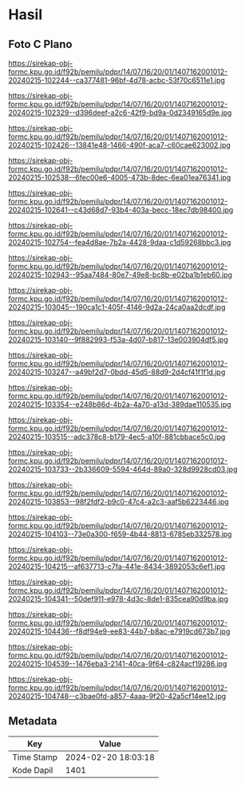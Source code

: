 # Hasil

## Foto C Plano

https://sirekap-obj-formc.kpu.go.id/f92b/pemilu/pdpr/14/07/16/20/01/1407162001012-20240215-102244--ca377481-96bf-4d78-acbc-53f70c6511e1.jpg

https://sirekap-obj-formc.kpu.go.id/f92b/pemilu/pdpr/14/07/16/20/01/1407162001012-20240215-102329--d396deef-a2c6-42f9-bd9a-0d2349165d9e.jpg

https://sirekap-obj-formc.kpu.go.id/f92b/pemilu/pdpr/14/07/16/20/01/1407162001012-20240215-102426--13841e48-1466-490f-aca7-c60cae623002.jpg

https://sirekap-obj-formc.kpu.go.id/f92b/pemilu/pdpr/14/07/16/20/01/1407162001012-20240215-102538--6fec00e6-4005-473b-8dec-6ea01ea76341.jpg

https://sirekap-obj-formc.kpu.go.id/f92b/pemilu/pdpr/14/07/16/20/01/1407162001012-20240215-102641--c43d68d7-93b4-403a-becc-18ec7db98400.jpg

https://sirekap-obj-formc.kpu.go.id/f92b/pemilu/pdpr/14/07/16/20/01/1407162001012-20240215-102754--fea4d8ae-7b2a-4428-9daa-c1d59268bbc3.jpg

https://sirekap-obj-formc.kpu.go.id/f92b/pemilu/pdpr/14/07/16/20/01/1407162001012-20240215-102943--95aa7484-80e7-49e8-bc8b-e02ba1b1eb60.jpg

https://sirekap-obj-formc.kpu.go.id/f92b/pemilu/pdpr/14/07/16/20/01/1407162001012-20240215-103045--190ca1c1-405f-4146-9d2a-24ca0aa2dcdf.jpg

https://sirekap-obj-formc.kpu.go.id/f92b/pemilu/pdpr/14/07/16/20/01/1407162001012-20240215-103140--9f882993-f53a-4d07-b817-13e003904df5.jpg

https://sirekap-obj-formc.kpu.go.id/f92b/pemilu/pdpr/14/07/16/20/01/1407162001012-20240215-103247--a49bf2d7-0bdd-45d5-88d9-2d4cf41f1f1d.jpg

https://sirekap-obj-formc.kpu.go.id/f92b/pemilu/pdpr/14/07/16/20/01/1407162001012-20240215-103354--e248b86d-4b2a-4a70-a13d-389dae110535.jpg

https://sirekap-obj-formc.kpu.go.id/f92b/pemilu/pdpr/14/07/16/20/01/1407162001012-20240215-103515--adc378c8-b179-4ec5-a10f-881cbbace5c0.jpg

https://sirekap-obj-formc.kpu.go.id/f92b/pemilu/pdpr/14/07/16/20/01/1407162001012-20240215-103733--2b336609-5594-464d-89a0-328d9928cd03.jpg

https://sirekap-obj-formc.kpu.go.id/f92b/pemilu/pdpr/14/07/16/20/01/1407162001012-20240215-103853--98f2fdf2-b9c0-47c4-a2c3-aaf5b6223446.jpg

https://sirekap-obj-formc.kpu.go.id/f92b/pemilu/pdpr/14/07/16/20/01/1407162001012-20240215-104103--73e0a300-f659-4b44-8813-6785eb332578.jpg

https://sirekap-obj-formc.kpu.go.id/f92b/pemilu/pdpr/14/07/16/20/01/1407162001012-20240215-104215--af637713-c7fa-441e-8434-3892053c6ef1.jpg

https://sirekap-obj-formc.kpu.go.id/f92b/pemilu/pdpr/14/07/16/20/01/1407162001012-20240215-104341--50def911-e978-4d3c-8de1-835cea90d9ba.jpg

https://sirekap-obj-formc.kpu.go.id/f92b/pemilu/pdpr/14/07/16/20/01/1407162001012-20240215-104436--f8df94e9-ee83-44b7-b8ac-e7919cd673b7.jpg

https://sirekap-obj-formc.kpu.go.id/f92b/pemilu/pdpr/14/07/16/20/01/1407162001012-20240215-104539--1476eba3-2141-40ca-9f64-c824acf19286.jpg

https://sirekap-obj-formc.kpu.go.id/f92b/pemilu/pdpr/14/07/16/20/01/1407162001012-20240215-104748--c3bae0fd-a857-4aaa-9f20-42a5cf14ee12.jpg


## Metadata

| Key        | Value               |
| ---------- | ------------------- |
| Time Stamp | 2024-02-20 18:03:18 |
| Kode Dapil | 1401                |



